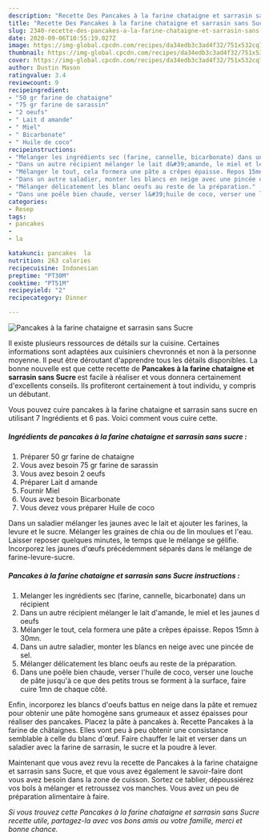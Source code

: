 ```yaml
---
description: "Recette Des Pancakes à la farine chataigne et sarrasin sans Sucre"
title: "Recette Des Pancakes à la farine chataigne et sarrasin sans Sucre"
slug: 2340-recette-des-pancakes-a-la-farine-chataigne-et-sarrasin-sans-sucre
date: 2020-09-06T10:55:19.027Z
image: https://img-global.cpcdn.com/recipes/da34edb3c3ad4f32/751x532cq70/pancakes-a-la-farine-chataigne-et-sarrasin-sans-sucre-photo-principale-de-la-recette.jpg
thumbnail: https://img-global.cpcdn.com/recipes/da34edb3c3ad4f32/751x532cq70/pancakes-a-la-farine-chataigne-et-sarrasin-sans-sucre-photo-principale-de-la-recette.jpg
cover: https://img-global.cpcdn.com/recipes/da34edb3c3ad4f32/751x532cq70/pancakes-a-la-farine-chataigne-et-sarrasin-sans-sucre-photo-principale-de-la-recette.jpg
author: Dustin Mason
ratingvalue: 3.4
reviewcount: 9
recipeingredient:
- "50 gr farine de chataigne"
- "75 gr farine de sarassin"
- "2 oeufs"
- " Lait d amande"
- " Miel"
- " Bicarbonate"
- " Huile de coco"
recipeinstructions:
- "Melanger les ingrédients sec (farine, cannelle, bicarbonate) dans un récipient"
- "Dans un autre récipient mélanger le lait d&#39;amande, le miel et les jaunes d oeufs"
- "Mélanger le tout, cela formera une pâte a crêpes épaisse. Repos 15mn à 30mn."
- "Dans un autre saladier, monter les blancs en neige avec une pincée de sel."
- "Mélanger délicatement les blanc oeufs au reste de la préparation."
- "Dans une poêle bien chaude, verser l&#39;huile de coco, verser une louche de pâte jusqu&#39;à ce que des petits trous se forment à la surface, faire cuire 1mn de chaque côté."
categories:
- Resep
tags:
- pancakes
- 
- la

katakunci: pancakes  la 
nutrition: 263 calories
recipecuisine: Indonesian
preptime: "PT30M"
cooktime: "PT51M"
recipeyield: "2"
recipecategory: Dinner

---
```



![Pancakes à la farine chataigne et sarrasin sans Sucre](https://img-global.cpcdn.com/recipes/da34edb3c3ad4f32/751x532cq70/pancakes-a-la-farine-chataigne-et-sarrasin-sans-sucre-photo-principale-de-la-recette.jpg)

Il existe plusieurs ressources de détails sur la cuisine. Certaines informations sont adaptées aux cuisiniers chevronnés et non à la personne moyenne. Il peut être déroutant d'apprendre tous les détails disponibles. La bonne nouvelle est que cette recette de <strong> Pancakes à la farine chataigne et sarrasin sans Sucre </strong> est facile à réaliser et vous donnera certainement d'excellents conseils. Ils profiteront certainement à tout individu, y compris un débutant.

<!--inarticleads1-->

Vous pouvez cuire pancakes à la farine chataigne et sarrasin sans sucre en utilisant 7 Ingrédients et 6 pas. Voici comment vous cuire cette.

##### Ingrédients de pancakes à la farine chataigne et sarrasin sans sucre :

1. Préparer 50 gr farine de chataigne
1. Vous avez besoin 75 gr farine de sarassin
1. Vous avez besoin 2 oeufs
1. Préparer  Lait d amande
1. Fournir  Miel
1. Vous avez besoin  Bicarbonate
1. Vous devez vous préparer  Huile de coco


Dans un saladier mélanger les jaunes avec le lait et ajouter les farines, la levure et le sucre. Mélanger les graines de chia ou de lin moulues et l&#39;eau. Laisser reposer quelques minutes, le temps que le mélange se gélifie. Incorporez les jaunes d&#39;œufs précédemment séparés dans le mélange de farine-levure-sucre. 

<!--inarticleads2-->

##### Pancakes à la farine chataigne et sarrasin sans Sucre instructions :

1. Melanger les ingrédients sec (farine, cannelle, bicarbonate) dans un récipient
1. Dans un autre récipient mélanger le lait d&#39;amande, le miel et les jaunes d oeufs
1. Mélanger le tout, cela formera une pâte a crêpes épaisse. Repos 15mn à 30mn.
1. Dans un autre saladier, monter les blancs en neige avec une pincée de sel.
1. Mélanger délicatement les blanc oeufs au reste de la préparation.
1. Dans une poêle bien chaude, verser l&#39;huile de coco, verser une louche de pâte jusqu&#39;à ce que des petits trous se forment à la surface, faire cuire 1mn de chaque côté.


Enfin, incorporez les blancs d&#39;oeufs battus en neige dans la pâte et remuez pour obtenir une pâte homogène sans grumeaux et assez épaisses pour réaliser des pancakes. Placez la pâte à pancakes à. Recette Pancakes à la farine de châtaignes. Elles vont peu à peu obtenir une consistance semblable à celle du blanc d&#39;œuf. Faire chauffer le lait et verser dans un saladier avec la farine de sarrasin, le sucre et la poudre à lever. 

<!--inarticleads1-->

<p>
Maintenant que vous avez revu la recette de Pancakes à la farine chataigne et sarrasin sans Sucre, et que vous avez également le savoir-faire dont vous avez besoin dans la zone de cuisson. Sortez ce tablier, dépoussiérez vos bols à mélanger et retroussez vos manches. Vous avez un peu de préparation alimentaire à faire.
</p>

<p>
<i>Si vous trouvez cette Pancakes à la farine chataigne et sarrasin sans Sucre recette utile, partagez-la avec vos bons amis ou votre famille, merci et bonne chance.</i>
</p>
